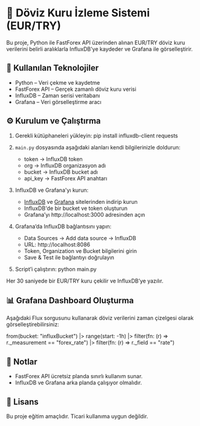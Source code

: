 # 💱 Döviz Kuru İzleme Sistemi (EUR/TRY)

Bu proje, Python ile FastForex API üzerinden alınan EUR/TRY döviz kuru verilerini belirli aralıklarla InfluxDB'ye kaydeder ve Grafana ile görselleştirir.

## 🚀 Kullanılan Teknolojiler
- Python – Veri çekme ve kaydetme
- FastForex API – Gerçek zamanlı döviz kuru verisi
- InfluxDB – Zaman serisi veritabanı
- Grafana – Veri görselleştirme aracı

## ⚙️ Kurulum ve Çalıştırma

1. Gerekli kütüphaneleri yükleyin:
   pip install influxdb-client requests

2. `main.py` dosyasında aşağıdaki alanları kendi bilgilerinizle doldurun:
   - token → InfluxDB token
   - org → InfluxDB organizasyon adı
   - bucket → InfluxDB bucket adı
   - api_key → FastForex API anahtarı

3. InfluxDB ve Grafana'yı kurun:
   - [InfluxDB](https://www.influxdata.com/) ve [Grafana](https://grafana.com/) sitelerinden indirip kurun
   - InfluxDB'de bir bucket ve token oluşturun
   - Grafana’yı http://localhost:3000 adresinden açın

4. Grafana’da InfluxDB bağlantısını yapın:
   - Data Sources → Add data source → InfluxDB
   - URL: http://localhost:8086
   - Token, Organization ve Bucket bilgilerini girin
   - Save & Test ile bağlantıyı doğrulayın

5. Script’i çalıştırın:
   python main.py

Her 30 saniyede bir EUR/TRY kuru çekilir ve InfluxDB’ye yazılır.

## 📊 Grafana Dashboard Oluşturma

Aşağıdaki Flux sorgusunu kullanarak döviz verilerini zaman çizelgesi olarak görselleştirebilirsiniz:

   from(bucket: "influxBucket")
     |> range(start: -1h)
     |> filter(fn: (r) => r._measurement == "forex_rate")
     |> filter(fn: (r) => r._field == "rate")

## 📌 Notlar
- FastForex API ücretsiz planda sınırlı kullanım sunar.
- InfluxDB ve Grafana arka planda çalışıyor olmalıdır.

## 🪪 Lisans

Bu proje eğitim amaçlıdır. Ticari kullanıma uygun değildir.